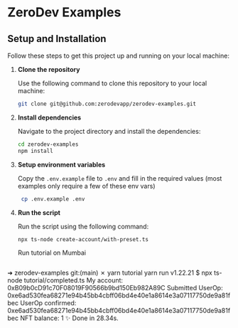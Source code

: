 # ZeroDev Examples

## Setup and Installation

Follow these steps to get this project up and running on your local machine:

1. **Clone the repository**

   Use the following command to clone this repository to your local machine:

   ```bash
   git clone git@github.com:zerodevapp/zerodev-examples.git
   ```

2. **Install dependencies**

   Navigate to the project directory and install the dependencies:

   ```bash
   cd zerodev-examples
   npm install
   ```

3. **Setup environment variables**

   Copy the `.env.example` file to `.env` and fill in the required values (most examples only require a few of these env vars)

   ```bash
    cp .env.example .env
    ```

4. **Run the script**

   Run the script using the following command:

   ```bash
   npx ts-node create-account/with-preset.ts
   ```

   Run tutorial on Mumbai

   ```bash
➜  zerodev-examples git:(main) ✗ yarn tutorial
yarn run v1.22.21
$ npx ts-node tutorial/completed.ts
My account: 0xB09b0cD91c70F08019F90566b9bd150Eb982A89C
Submitted UserOp: 0xe6ad530fea68271e94b45bb4cbff06bd4e40e1a8614e3a07117750de9a81fbec
UserOp confirmed: 0xe6ad530fea68271e94b45bb4cbff06bd4e40e1a8614e3a07117750de9a81fbec
NFT balance: 1
✨  Done in 28.34s.
```
